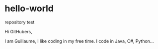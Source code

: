 # hello-world
repository test

Hi GitHubers,

I am Guillaume, I like coding in my free time. I code in Java, C#, Python...
